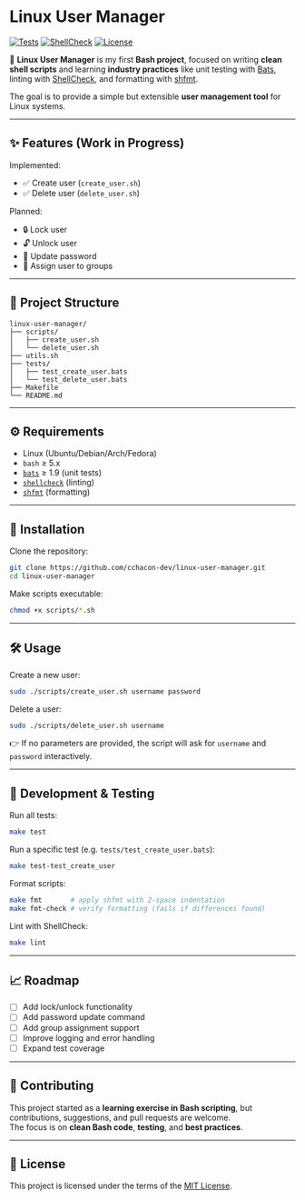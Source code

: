 # Linux User Manager

[![Tests](https://github.com/cchacon-dev/linux-user-manager/actions/workflows/tests.yml/badge.svg?branch=main)](https://github.com/cchacon-dev/linux-user-manager/actions/workflows/tests.yml)
[![ShellCheck](https://img.shields.io/badge/lint-ShellCheck-blue)](https://www.shellcheck.net/)
[![License](https://img.shields.io/github/license/cchacon-dev/linux-user-manager.svg)](LICENSE)

🚀 **Linux User Manager** is my first **Bash project**, focused on writing **clean shell scripts** and learning **industry practices** like unit testing with [Bats](https://github.com/bats-core/bats-core), linting with [ShellCheck](https://www.shellcheck.net/), and formatting with [shfmt](https://github.com/mvdan/sh).

The goal is to provide a simple but extensible **user management tool** for Linux systems.

---

## ✨ Features (Work in Progress)

Implemented:
- ✅ Create user (`create_user.sh`)
- ✅ Delete user (`delete_user.sh`)

Planned:
- 🔒 Lock user
- 🔓 Unlock user
- 🔑 Update password
- 👥 Assign user to groups

---

## 📂 Project Structure

```
linux-user-manager/
├── scripts/
│   ├── create_user.sh
│   └── delete_user.sh
├── utils.sh
├── tests/
│   ├── test_create_user.bats
│   └── test_delete_user.bats
├── Makefile
└── README.md
```

---

## ⚙️ Requirements

- Linux (Ubuntu/Debian/Arch/Fedora)  
- `bash` ≥ 5.x  
- [`bats`](https://github.com/bats-core/bats-core) ≥ 1.9 (unit tests)  
- [`shellcheck`](https://www.shellcheck.net/) (linting)  
- [`shfmt`](https://github.com/mvdan/sh) (formatting)

---

## 🚀 Installation

Clone the repository:

```bash
git clone https://github.com/cchacon-dev/linux-user-manager.git
cd linux-user-manager
```

Make scripts executable:

```bash
chmod +x scripts/*.sh
```

---

## 🛠 Usage

Create a new user:

```bash
sudo ./scripts/create_user.sh username password
```

Delete a user:

```bash
sudo ./scripts/delete_user.sh username
```

👉 If no parameters are provided, the script will ask for `username` and `password` interactively.

---

## 🧪 Development & Testing

Run all tests:

```bash
make test
```

Run a specific test (e.g. `tests/test_create_user.bats`):

```bash
make test-test_create_user
```

Format scripts:

```bash
make fmt       # apply shfmt with 2-space indentation
make fmt-check # verify formatting (fails if differences found)
```

Lint with ShellCheck:

```bash
make lint
```

---

## 📈 Roadmap

- [ ] Add lock/unlock functionality  
- [ ] Add password update command  
- [ ] Add group assignment support  
- [ ] Improve logging and error handling  
- [ ] Expand test coverage  

---

## 🤝 Contributing

This project started as a **learning exercise in Bash scripting**, but contributions, suggestions, and pull requests are welcome.  
The focus is on **clean Bash code**, **testing**, and **best practices**.

---

## 📜 License

This project is licensed under the terms of the [MIT License](LICENSE).
